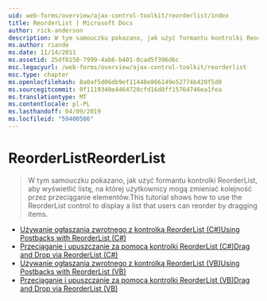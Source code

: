 ```yaml
---
uid: web-forms/overview/ajax-control-toolkit/reorderlist/index
title: ReorderList | Microsoft Docs
author: rick-anderson
description: W tym samouczku pokazano, jak użyć formantu kontrolki ReorderList, aby wyświetlić listę, na której użytkownicy mogą zmieniać kolejność przez przeciąganie elementów.
ms.author: riande
ms.date: 11/14/2011
ms.assetid: 25df8150-7999-4ab6-b401-0cad5f396d6c
msc.legacyurl: /web-forms/overview/ajax-control-toolkit/reorderlist
msc.type: chapter
ms.openlocfilehash: 8a0af5d06db9ef11448e866149e52774b420f5d0
ms.sourcegitcommit: 0f1119340e4464720cfd16d0ff15764746ea1fea
ms.translationtype: MT
ms.contentlocale: pl-PL
ms.lasthandoff: 04/09/2019
ms.locfileid: "59400506"
---
```

# <a name="reorderlist"></a><span data-ttu-id="feb70-103">ReorderList</span><span class="sxs-lookup"><span data-stu-id="feb70-103">ReorderList</span></span>

> <span data-ttu-id="feb70-104">W tym samouczku pokazano, jak użyć formantu kontrolki ReorderList, aby wyświetlić listę, na której użytkownicy mogą zmieniać kolejność przez przeciąganie elementów.</span><span class="sxs-lookup"><span data-stu-id="feb70-104">This tutorial shows how to use the ReorderList control to display a list that users can reorder by dragging items.</span></span>


- [<span data-ttu-id="feb70-105">Używanie ogłaszania zwrotnego z kontrolką ReorderList (C#)</span><span class="sxs-lookup"><span data-stu-id="feb70-105">Using Postbacks with ReorderList (C#)</span></span>](using-postbacks-with-reorderlist-cs.md)
- [<span data-ttu-id="feb70-106">Przeciąganie i upuszczanie za pomocą kontrolki ReorderList (C#)</span><span class="sxs-lookup"><span data-stu-id="feb70-106">Drag and Drop via ReorderList (C#)</span></span>](drag-and-drop-via-reorderlist-cs.md)
- [<span data-ttu-id="feb70-107">Używanie ogłaszania zwrotnego z kontrolką ReorderList (VB)</span><span class="sxs-lookup"><span data-stu-id="feb70-107">Using Postbacks with ReorderList (VB)</span></span>](using-postbacks-with-reorderlist-vb.md)
- [<span data-ttu-id="feb70-108">Przeciąganie i upuszczanie za pomocą kontrolki ReorderList (VB)</span><span class="sxs-lookup"><span data-stu-id="feb70-108">Drag and Drop via ReorderList (VB)</span></span>](drag-and-drop-via-reorderlist-vb.md)

